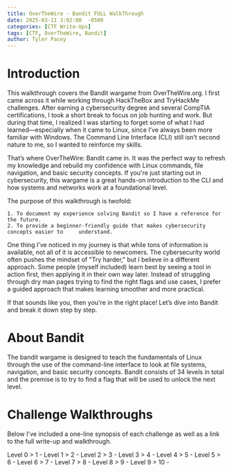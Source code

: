 ```yaml
---
title: OverTheWire - Bandit FULL WalkThrough
date: 2025-03-11 3:02:00  -0500
categories: [CTF Write-Ups]
tags: [CTF, OverTheWire, Bandit]
author: Tyler Pacey
---
```


# Introduction

This walkthrough covers the Bandit wargame from OverTheWire.org. I first came across it while working through HackTheBox and TryHackMe challenges. After earning a cybersecurity degree and several CompTIA certifications, I took a short break to focus on job hunting and work. But during that time, I realized I was starting to forget some of what I had learned—especially when it came to Linux, since I’ve always been more familiar with Windows. The Command Line Interface (CLI) still isn’t second nature to me, so I wanted to reinforce my skills.

That’s where OverTheWire: Bandit came in. It was the perfect way to refresh my knowledge and rebuild my confidence with Linux commands, file navigation, and basic security concepts. If you're just starting out in cybersecurity, this wargame is a great hands-on introduction to the CLI and how systems and networks work at a foundational level.

The purpose of this walkthrough is twofold:

    1. To document my experience solving Bandit so I have a reference for the future.
    2. To provide a beginner-friendly guide that makes cybersecurity concepts easier to     understand.
    
One thing I’ve noticed in my journey is that while tons of information is available, not all of it is accessible to newcomers. The cybersecurity world often pushes the mindset of "Try harder," but I believe in a different approach. Some people (myself included) learn best by seeing a tool in action first, then applying it in their own way later. Instead of struggling through dry man pages trying to find the right flags and use cases, I prefer a guided approach that makes learning smoother and more practical.

If that sounds like you, then you're in the right place! Let’s dive into Bandit and break it down step by step.

# About Bandit

The bandit wargame is designed to teach the fundamentals of Linux through the use of the command-line interface to look at file systems, navigation, and basic security concepts. Bandit consists of 34 levels in total and the premise is to try to find a flag that will be used to unlock the next level.

# Challenge Walkthroughs

Below I've included a one-line synopsis of each challenge as well as a link to the full write-up and walkthrough.

Level 0 > 1 -
Level 1 > 2 -
Level 2 > 3 -
Level 3 > 4 -
Level 4 > 5 -
Level 5 > 6 -
Level 6 > 7 -
Level 7 > 8 -
Level 8 > 9 -
Level 9 > 10 -
